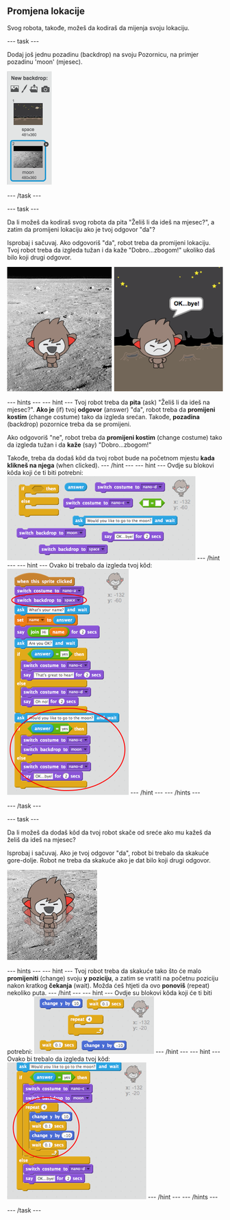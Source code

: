 ## Promjena lokacije

Svog robota, takođe, možeš da kodiraš da mijenja svoju lokaciju.

\--- task \---

Dodaj još jednu pozadinu (backdrop) na svoju Pozornicu, na primjer pozadinu 'moon' (mjesec).

![Dodavanje pozadine 'moon'](images/chatbot-moon.png)

\--- /task \---

\--- task \---

Da li možeš da kodiraš svog robota da pita "Želiš li da ideš na mjesec?", a zatim da promijeni lokaciju ako je tvoj odgovor "da"?

Isprobaj i sačuvaj. Ako odgovoriš "da", robot treba da promijeni lokaciju. Tvoj robot treba da izgleda tužan i da kaže "Dobro...zbogom!" ukoliko daš bilo koji drugi odgovor.

![Isprobavanje promjene pozadine](images/chatbot-backdrop-test.png)

\--- hints \--- \--- hint \--- Tvoj robot treba da **pita** (ask) "Želiš li da ideš na mjesec?". **Ako je** (if) tvoj **odgovor** (answer) "da", robot treba da **promijeni kostim** (change costume) tako da izgleda srećan. Takođe, **pozadina** (backdrop) pozornice treba da se promijeni.

Ako odgovoriš "ne", robot treba da **promijeni kostim** (change costume) tako da izgleda tužan i da **kaže** (say) "Dobro...zbogom!"

Takođe, treba da dodaš kôd da tvoj robot bude na početnom mjestu **kada klikneš na njega** (when clicked). \--- /hint \--- \--- hint \--- Ovdje su blokovi kôda koji će ti biti potrebni: ![Blocks for changing the backdrop](images/chatbot-backdrop-blocks.png) \--- /hint \--- \--- hint \--- Ovako bi trebalo da izgleda tvoj kôd: ![Code for changing the backdrop](images/chatbot-backdrop-code.png) \--- /hint \--- \--- /hints \---

\--- /task \---

\--- task \---

Da li možeš da dodaš kôd da tvoj robot skače od sreće ako mu kažeš da želiš da ideš na mjesec?

Isprobaj i sačuvaj. Ako je tvoj odgovor "da", robot bi trebalo da skakuće gore-dolje. Robot ne treba da skakuće ako je dat bilo koji drugi odgovor.

![Isprobavanje robota koji skakuće](images/chatbot-jump-test.png)

\--- hints \--- \--- hint \--- Tvoj robot treba da skakuće tako što će malo **promijeniti** (change) svoju **y poziciju**, a zatim se vratiti na početnu poziciju nakon kratkog **čekanja** (wait). Možda ćeš htjeti da ovo **ponoviš** (repeat) nekoliko puta. \--- /hint \--- \--- hint \--- Ovdje su blokovi kôda koji će ti biti potrebni: ![Blocks for a jumping ChatBot](images/chatbot-jump-blocks.png) \--- /hint \--- \--- hint \--- Ovako bi trebalo da izgleda tvoj kôd: ![Code for a jumping ChatBot](images/chatbot-jump-code.png) \--- /hint \--- \--- /hints \---

\--- /task \---